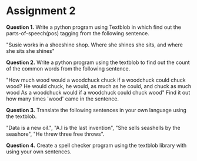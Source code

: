 ﻿# Assignment 2

**Question 1.** Write a python program using Textblob in which find out the parts-of-speech(pos) tagging from the following sentence.

"Susie works in a shoeshine shop. Where she shines she sits, and where she sits she shines"


**Question 2.** Write a python program using the textblob to find out the count of the common words from the following sentence.

"How much wood would a woodchuck chuck if a woodchuck could chuck wood?
He would chuck, he would, as much as he could, and chuck as much wood
As a woodchuck would if a woodchuck could chuck wood"
Find it out how many times 'wood' came in the sentence.

**Question 3.** Translate the following sentences in your own language using the textblob.

"Data is a new oil.", "A.I is the last invention", "She sells seashells by the seashore", "He threw three free throws".

**Question 4.** Create a spell checker program using the textblob library with using your own sentences.
